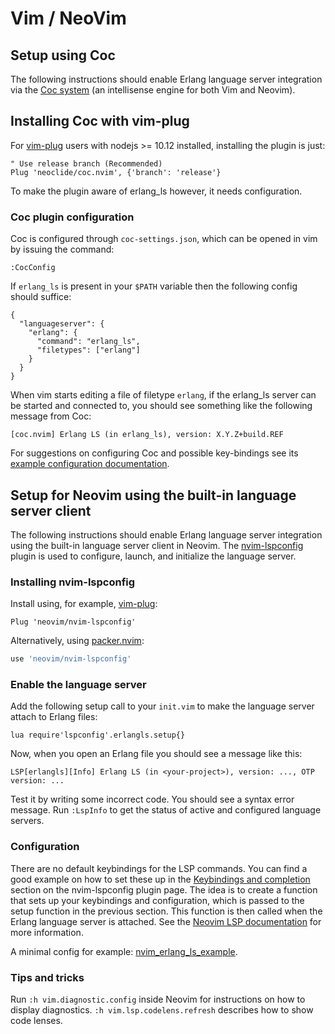 # Vim / NeoVim

## Setup using Coc

The following instructions should enable Erlang language server integration via
the [Coc system](https://github.com/neoclide/coc.nvim) (an intellisense engine
for both Vim and Neovim).

## Installing Coc with vim-plug

For [vim-plug](https://github.com/junegunn/vim-plug) users with nodejs >= 10.12
installed, installing the plugin is just:

```vim
" Use release branch (Recommended)
Plug 'neoclide/coc.nvim', {'branch': 'release'}
```

To make the plugin aware of erlang\_ls however, it needs configuration.

### Coc plugin configuration

Coc is configured through `coc-settings.json`, which can be opened in vim by 
issuing the command:
```vim
:CocConfig
```

If `erlang_ls` is present in your `$PATH` variable then the following config
should suffice:
```vim
{
  "languageserver": {
    "erlang": {
      "command": "erlang_ls",
      "filetypes": ["erlang"]
    }
  }
}
```

When vim starts editing a file of filetype `erlang`, if the erlang\_ls server
can be started and connected to, you should see something like the following
message from Coc:

```vim
[coc.nvim] Erlang LS (in erlang_ls), version: X.Y.Z+build.REF
```

For suggestions on configuring Coc and possible key-bindings see its [example
configuration
documentation](https://github.com/neoclide/coc.nvim#example-vim-configuration).

## Setup for Neovim using the built-in language server client

The following instructions should enable Erlang language server integration
using the built-in language server client in Neovim. The
[nvim-lspconfig](https://github.com/neovim/nvim-lspconfig) plugin
is used to configure, launch, and initialize the language server.

### Installing nvim-lspconfig

Install using, for example, [vim-plug](https://github.com/junegunn/vim-plug):

```vim
Plug 'neovim/nvim-lspconfig'
```

Alternatively, using [packer.nvim](https://github.com/wbthomason/packer.nvim):

```lua
use 'neovim/nvim-lspconfig'
```

### Enable the language server

Add the following setup call to your `init.vim` to make the language server attach
to Erlang files:

```vim
lua require'lspconfig'.erlangls.setup{}
```

Now, when you open an Erlang file you should see a message like this:

`LSP[erlangls][Info] Erlang LS (in <your-project>), version: ..., OTP version: ...`

Test it by writing some incorrect code. You should see a syntax error message.
Run `:LspInfo` to get the status of active and configured language servers.

### Configuration

There are no default keybindings for the LSP commands. You can find a good
example on how to set these up in the
[Keybindings and completion](https://github.com/neovim/nvim-lspconfig#keybindings-and-completion)
section on the nvim-lspconfig plugin page. The idea is to create a function that
sets up your keybindings and configuration, which is passed to the setup
function in the previous section. This function is then called when the Erlang
language server is attached. See the
[Neovim LSP documentation](https://neovim.io/doc/user/lsp.html) for more
information.

A minimal config for example: [nvim_erlang_ls_example](https://github.com/haoxianhan/nvim_erlang_ls_example).

### Tips and tricks

Run `:h vim.diagnostic.config` inside Neovim for instructions on how to display
diagnostics. `:h vim.lsp.codelens.refresh` describes how to show code lenses.
